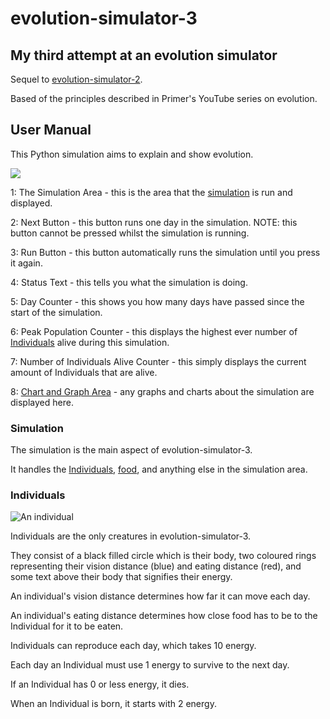 # evolution-simulator-3
## My third attempt at an evolution simulator

Sequel to [evolution-simulator-2](https://github.com/Phyrik/evolution-simulator-2).

Based of the principles described in Primer's YouTube series on evolution.

## User Manual

This Python simulation aims to explain and show evolution.

![](https://imgur.com/aMUEZr7.png)

1: The Simulation Area - this is the area that the [simulation](#simulation) is run and displayed.

2: Next Button - this button runs one day in the simulation. NOTE: this button cannot be pressed whilst the simulation is running.

3: Run Button - this button automatically runs the simulation until you press it again.

4: Status Text - this tells you what the simulation is doing.

5: Day Counter - this shows you how many days have passed since the start of the simulation.

6: Peak Population Counter - this displays the highest ever number of [Individuals](#individuals) alive during this simulation.

7: Number of Individuals Alive Counter - this simply displays the current amount of Individuals that are alive.

8: [Chart and Graph Area](#chart-and-graph-area) - any graphs and charts about the simulation are displayed here.

### Simulation

The simulation is the main aspect of evolution-simulator-3.

It handles the [Individuals](#individuals), [food](#food), and anything else in the simulation area.

### Individuals

![An individual](https://imgur.com/g0YlFpn.png)

Individuals are the only creatures in evolution-simulator-3.

They consist of a black filled circle which is their body, two coloured rings representing their vision distance (blue) and eating distance (red), and some text above their body that signifies their energy.

An individual's vision distance determines how far it can move each day.

An individual's eating distance determines how close food has to be to the Individual for it to be eaten.

Individuals can reproduce each day, which takes 10 energy.

Each day an Individual must use 1 energy to survive to the next day.

If an Individual has 0 or less energy, it dies.

When an Individual is born, it starts with 2 energy.